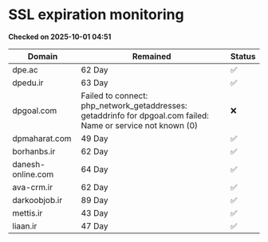 # SSL expiration monitoring

**Checked on 2025-10-01 04:51**

| Domain | Remained | Status       |
|--------|----------|--------------|
| dpe.ac     | 62 Day   | ✅ |
| dpedu.ir     | 63 Day   | ✅ |
| dpgoal.com     | Failed to connect: php_network_getaddresses: getaddrinfo for dpgoal.com failed: Name or service not known (0)       | ❌ |
| dpmaharat.com     | 49 Day   | ✅ |
| borhanbs.ir     | 62 Day   | ✅ |
| danesh-online.com     | 64 Day   | ✅ |
| ava-crm.ir     | 62 Day   | ✅ |
| darkoobjob.ir     | 89 Day   | ✅ |
| mettis.ir     | 43 Day   | ✅ |
| liaan.ir     | 47 Day   | ✅ |
